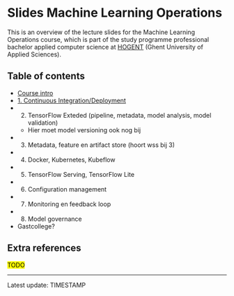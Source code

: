 # Slides Machine Learning Operations

This is an overview of the lecture slides for the Machine Learning Operations course,
which is part of the study programme professional bachelor applied computer science
at [HOGENT](https://www.hogent.be/) (Ghent University of Applied Sciences).

## Table of contents

- [Course intro](00-intro.html)
- [1. Continuous Integration/Deployment](01-ci-cd.html)
- 2. TensorFlow Exteded (pipeline, metadata, model analysis, model validation)
  - Hier moet model versioning ook nog bij
- 3. Metadata, feature en artifact store (hoort wss bij 3)
- 4. Docker, Kubernetes, Kubeflow
- 5. TensorFlow Serving, TensorFlow Lite
- 6. Configuration management
- 7. Monitoring en feedback loop
- 8. Model governance
- Gastcollege?

## Extra references

<mark>TODO</mark>

---

Latest update: TIMESTAMP
